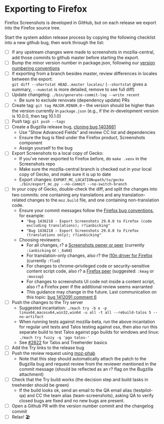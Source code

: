 # Exporting to Firefox

Firefox Screenshots is developed in GitHub, but on each release we export into the Firefox
source tree.

Start the system addon release process by copying the following checklist into a new github bug, then work through the list:

- [ ] If any upstream changes were made to screenshots in mozilla-central, add those commits to github master before starting the export.
- [ ] Bump the minor version number in package.json, following our [version numbering conventions](https://github.com/mozilla-services/screenshots/issues/2647)
- [ ] If exporting from a branch besides master, review differences in locales between the export: <br> `git diff --shortstat HEAD..master locales/` (`--shortstat` gives a summary, `--numstat` is more detailed, remove to see full diff)
- [ ] Update changelog: `./bin/generate-commit-log --write recent`
  - Be sure to exclude renovate (dependency update) PRs
- [ ] Create tag: `git tag MAJOR.MINOR.0` – the version should be higher than the version currently in `package.json` (e.g., if the in-development version is 10.0.0, then tag 10.1.0)
- [ ] Push tag: `git push --tags`
- [ ] Create a Bugzilla release bug, [cloning bug 1403661](https://bugzilla.mozilla.org/enter_bug.cgi?format=__default__&product=Firefox&cloned_bug_id=1403661)
  - Use "Show Advanced Fields" and review CC list and dependencies
  - Ensure the bug is filed under the Firefox product, Screenshots component
  - Assign yourself to the bug
- [ ] Export Screenshots to a local copy of Gecko:
  - If you've never exported to Firefox before, do `make .venv` in the Screenshots repo
  - Make sure the mozilla-central branch is checked out in your local copy of Gecko, and make sure it is up to date
  - Export changes: `EXPORT_MC_LOCATION=path/to/gecko ./bin/export_mc.py --no-commit --no-switch-branch`
- [ ] In your copy of Gecko, double-check the diff, and split the changes into two commits: one containing any translations and any translation-related changes to the `moz.build` file, and one containing non-translation code.
  - Ensure your commit messages follow the [Firefox bug conventions](https://mdn.io/Committing_Rules_and_Responsibilities), for example:
    - `"Bug 1436218 - Export Screenshots 29.0.0 to Firefox (code excluding translations); r?ianbicking"`
    - `"Bug 1436218 - Export Screenshots 29.0.0 to Firefox (translations only); r?ianbicking"`
  - Choosing reviewers:
    - For all changes, r? a [Screenshots owner or peer](https://wiki.mozilla.org/Modules/All#Screenshots) (currently `:ianbicking` or `:_6a68`)
    - For translation-only changes, also r? the [l10n driver for Firefox](https://wiki.mozilla.org/L10n:Mozilla_Team) (currently `:flod`)
    - For changes to chrome-privileged code or security-sensitive content script code, also r? a [Firefox peer](https://wiki.mozilla.org/Modules/All#Firefox) (suggested: `:kmag` or `:mossop`)
    - For changes to screenshots UI code not inside a content script, also r? a Firefox peer if the additional review seems warranted
    - This guidance may change in the future. Last communication on this topic: [bug 1412091 comment 6](https://bugzilla.mozilla.org/show_bug.cgi?id=1412091#c6)
- [ ] Push the changes to the Try server
  - Suggested incantation: `./mach try -b o -p linux64,macosx64,win32,win64 -u all -t all --rebuild-talos 5 --no-artifact`
  - When running tests against mozilla-beta, run the above incantation for regular unit tests and Talos testing against osx, then also run this separate build to test Talos against pgo builds for windows and linux: `./mach try fuzzy -q 'pgo talos-'`
  - See [#2822](https://github.com/mozilla-services/screenshots/issues/2822) for Talos and Treeherder basics
- [ ] Add the Try links to the release bug
- [ ] Push the review request using [moz-phab](https://github.com/mozilla/subhub)
  - Note that this step should automatically attach the patch to the Bugzilla bug and request review from the reviewer mentioned in the commit message (should be reflected as an r? flag on the Bugzilla attachment)
- [ ] Check that the Try build works (the decision step and build tasks in treeherder should be green)
  - If the build looks ok, send an email to the QA email alias (testpilot-qa) and CC the team alias (team-screenshots), asking QA to verify closed bugs are fixed and no new bugs are present.
- [ ] Open a Github PR with the version number commit and the changelog commit
- [ ] Relax! :beach_umbrella:

